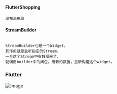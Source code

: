 #### FlutterShopping
```
瀑布流布局
```
#### StreamBuilder
```

StreamBuilder也是一个Widget，
其作用就是监听指定的Stream，
一旦这个Stream中有数据来了，
就调用builder中的闭包，用新的数据，重新构建这个widget。
```
### Flutter 
![image](https://github.com/shumintao/FlutterShopping/blob/master/flutterguaid/WechatIMG3.jpeg)
